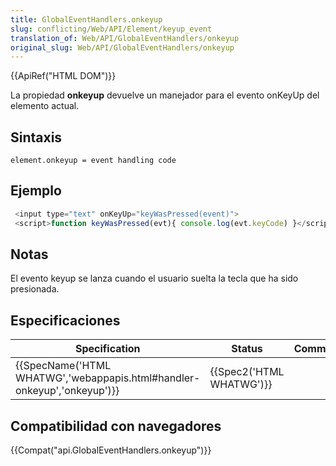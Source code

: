 ```yaml
---
title: GlobalEventHandlers.onkeyup
slug: conflicting/Web/API/Element/keyup_event
translation_of: Web/API/GlobalEventHandlers/onkeyup
original_slug: Web/API/GlobalEventHandlers/onkeyup
---
```

{{ApiRef("HTML DOM")}}

La propiedad **onkeyup** devuelve un manejador para el evento onKeyUp del elemento actual.

## Sintaxis

```
element.onkeyup = event handling code
```

## Ejemplo

```js
 <input type="text" onKeyUp="keyWasPressed(event)">
 <script>function keyWasPressed(evt){ console.log(evt.keyCode) }</script>
```

## Notas

El evento keyup se lanza cuando el usuario suelta la tecla que ha sido presionada.

## Especificaciones

| Specification                                                                                    | Status                           | Comment |
| ------------------------------------------------------------------------------------------------ | -------------------------------- | ------- |
| {{SpecName('HTML WHATWG','webappapis.html#handler-onkeyup','onkeyup')}} | {{Spec2('HTML WHATWG')}} |         |

## Compatibilidad con navegadores

{{Compat("api.GlobalEventHandlers.onkeyup")}}
